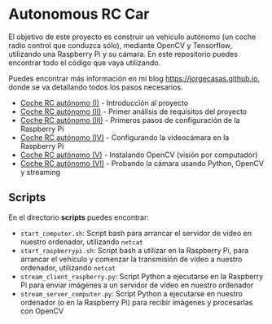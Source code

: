 # Autonomous RC Car

El objetivo de este proyecto es construir un vehículo autónomo (un coche radio control que conduzca sólo), mediante OpenCV y Tensorflow, utilizando una Raspberry Pi y su cámara. En este repositorio puedes encontrar todo el código que vaya utilizando.

Puedes encontrar más información en mi blog https://jorgecasas.github.io, donde se va detallando todos los pasos necesarios.

* [Coche RC autónomo (I)](https://jorgecasas.github.io/2017/08/23/autonomous-rc-car-i) - Introducción al proyecto
* [Coche RC autónomo (II)](https://jorgecasas.github.io/2017/09/09/autonomous-rc-car-ii) - Primer análisis de requisitos del proyecto
* [Coche RC autónomo (III)](https://jorgecasas.github.io/2017/09/12/autonomous-rc-car-iii) - Primeros pasos de configuración de la Raspberry Pi
* [Coche RC autónomo (IV)](https://jorgecasas.github.io/2017/09/16/autonomous-rc-car-iv) - Configurando la videocámara en la Raspberry Pi
* [Coche RC autónomo (V)](https://jorgecasas.github.io/2017/09/24/autonomous-rc-car-v) - Instalando OpenCV (visión por computador)
* [Coche RC autónomo (VI)](https://jorgecasas.github.io/2017/09/27/autonomous-rc-car-vi) - Probando la cámara usando Python, OpenCV y streaming


## Scripts

En el directorio **scripts** puedes encontrar:

* `start_computer.sh`: Script bash para arrancar el servidor de vídeo en nuestro ordenador, utilizando `netcat`
* `start_raspberrypi.sh`: Script bash a utilizar en la Raspberry Pi, para arrancar el vehículo y comenzar la transmisión de vídeo a nuestro ordenador, utilizando `netcat`
* `stream_client_raspberry.py`: Script Python a ejecutarse en la Raspberry Pi para enviar imágenes a un servidor de vídeo en nuestro ordenador
* `stream_server_computer.py`: Script Python a ejecutarse en nuestro ordenador (o en la Raspberry Pi) para recibir imágenes y procesarlas con OpenCV

